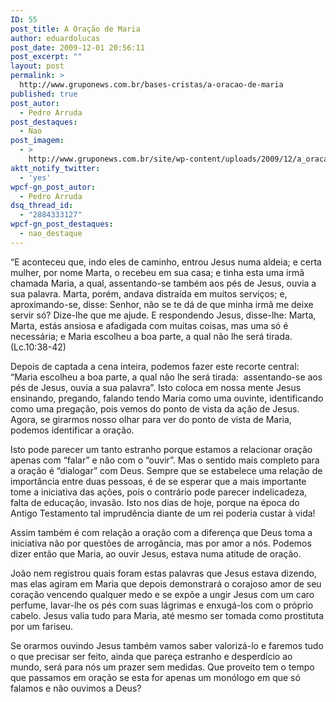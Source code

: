 ```yaml
---
ID: 55
post_title: A Oração de Maria
author: eduardolucas
post_date: 2009-12-01 20:56:11
post_excerpt: ""
layout: post
permalink: >
  http://www.gruponews.com.br/bases-cristas/a-oracao-de-maria
published: true
post_autor:
  - Pedro Arruda
post_destaques:
  - Nao
post_imagem:
  - >
    http://www.gruponews.com.br/site/wp-content/uploads/2009/12/a_oracao_de_maria.jpg
aktt_notify_twitter:
  - 'yes'
wpcf-gn_post_autor:
  - Pedro Arruda
dsq_thread_id:
  - "2884333127"
wpcf-gn_post_destaques:
  - nao_destaque
---
```

“E aconteceu que, indo eles de caminho, entrou Jesus numa aldeia; e certa mulher, por nome Marta, o recebeu em sua casa; e tinha esta uma irmã chamada Maria, a qual, assentando-se também aos pés de Jesus, ouvia a sua palavra. Marta, porém, andava distraída em muitos serviços; e, aproximando-se, disse: Senhor, não se te dá de que minha irmã me deixe servir só? Dize-lhe que me ajude. E respondendo Jesus, disse-lhe: Marta, Marta, estás ansiosa e afadigada com muitas coisas, mas uma só é necessária; e Maria escolheu a boa parte, a qual não lhe será tirada. (Lc.10:38-42)

Depois de captada a cena inteira, podemos fazer este recorte central: “Maria escolheu a boa parte, a qual não lhe será tirada:  assentando-se aos pés de Jesus, ouvia a sua palavra”. Isto coloca em nossa mente Jesus ensinando, pregando, falando tendo Maria como uma ouvinte, identificando como uma pregação, pois vemos do ponto de vista da ação de Jesus. Agora, se girarmos nosso olhar para ver do ponto de vista de Maria, podemos identificar a oração.

Isto pode parecer um tanto estranho porque estamos a relacionar oração apenas com “falar” e não com o “ouvir”. Mas o sentido mais completo para a oração é “dialogar” com Deus. Sempre que se estabelece uma relação de importância entre duas pessoas, é de se esperar que a mais importante tome a iniciativa das ações, pois o contrário pode parecer indelicadeza, falta de educação, invasão. Isto nos dias de hoje, porque na época do Antigo Testamento tal imprudência diante de um rei poderia custar à vida!

Assim também é com relação a oração com a diferença que Deus toma a iniciativa não por questões de arrogância, mas por amor a nós. Podemos dizer então que Maria, ao ouvir Jesus, estava numa atitude de oração.

João nem registrou quais foram estas palavras que Jesus estava dizendo, mas elas agiram em Maria que depois demonstrará o corajoso amor de seu coração vencendo qualquer medo e se expõe a ungir Jesus com um caro perfume, lavar-lhe os pés com suas lágrimas e enxugá-los com o próprio cabelo. Jesus valia tudo para Maria, até mesmo ser tomada como prostituta por um fariseu.

Se orarmos ouvindo Jesus também vamos saber valorizá-lo e faremos tudo o que precisar ser feito, ainda que pareça estranho e desperdício ao mundo, será para nós um prazer sem medidas. Que proveito tem o tempo que passamos em oração se esta for apenas um monólogo em que só falamos e não ouvimos a Deus?